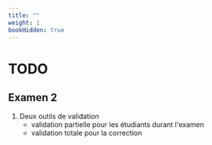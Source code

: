 ```yaml
---
title: ""
weight: 1
bookHidden: true
---
```



# TODO

## Examen 2

1. Deux outils de validation
	* validation partielle pour les étudiants durant l'examen
	* validation totale pour la correction





